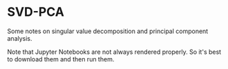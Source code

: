# SVD-PCA

Some notes on singular value decomposition and principal component analysis.

Note that Jupyter Notebooks are not always rendered properly. So it's best to download them and then run them.
